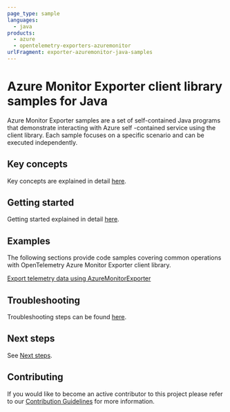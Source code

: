 ```yaml
---
page_type: sample
languages:
  - java
products:
  - azure
  - opentelemetry-exporters-azuremonitor
urlFragment: exporter-azuremonitor-java-samples
---
```


# Azure Monitor Exporter client library samples for Java

Azure Monitor Exporter samples are a set of self-contained Java programs that demonstrate interacting with Azure self
-contained service using the client library. Each sample focuses on a specific scenario and can be executed independently.

## Key concepts

Key concepts are explained in detail [here][SDK_README_KEY_CONCEPTS].

## Getting started

Getting started explained in detail [here][SDK_README_GETTING_STARTED].

## Examples

The following sections provide code samples covering common operations with OpenTelemetry Azure Monitor Exporter client
library.

[Export telemetry data using AzureMonitorExporter][monitor_exporter]

## Troubleshooting

Troubleshooting steps can be found [here][SDK_README_TROUBLESHOOTING].

## Next steps

See [Next steps][SDK_README_NEXT_STEPS].

## Contributing

If you would like to become an active contributor to this project please refer to our [Contribution
Guidelines][SDK_README_CONTRIBUTING] for more information.

<!-- LINKS -->
[SDK_README_CONTRIBUTING]: https://github.com/Azure/azure-sdk-for-java/blob/master/sdk/monitor/opentelemetry-exporters-azuremonitor/README.md#contributing
[SDK_README_GETTING_STARTED]: https://github.com/Azure/azure-sdk-for-java/blob/master/sdk/monitor/opentelemetry-exporters-azuremonitor/README.md#getting-started
[SDK_README_TROUBLESHOOTING]: https://github.com/Azure/azure-sdk-for-java/blob/master/sdk/monitor/opentelemetry-exporters-azuremonitor/README.md#troubleshooting
[SDK_README_KEY_CONCEPTS]: https://github.com/Azure/azure-sdk-for-java/blob/master/sdk/monitor/opentelemetry-exporters-azuremonitor/README.md#key-concepts
[SDK_README_DEPENDENCY]: https://github.com/Azure/azure-sdk-for-java/blob/master/sdk/monitor/opentelemetry-exporters-azuremonitor/README.md#include-the-package
[SDK_README_NEXT_STEPS]: https://github.com/Azure/azure-sdk-for-java/blob/master/sdk/monitor/opentelemetry-exporters-azuremonitor/README.md#next-steps
[monitor_exporter]: https://github.com/Azure/azure-sdk-for-java/blob/master/sdk/monitor/opentelemetry-exporters-azuremonitor/src/samples/java/com/azure/opentelemetry/exporters/azuremonitor/AzureMonitorExporterSample.java

